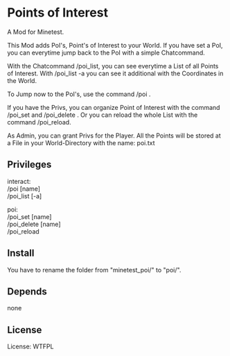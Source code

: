 # Points of Interest

A Mod for Minetest.

This Mod adds PoI's, Point's of Interest to your World.
If you have set a PoI, you can everytime jump back to the PoI with a simple Chatcommand.

With the Chatcommand /poi_list, you can see everytime a List of all Points of Interest.
With /poi_list -a you can see it additional with the Coordinates in the World.

To Jump now to the PoI's, use the command /poi <Name>.

If you have the Privs, you can organize Point of Interest with the command /poi_set <Name>
and /poi_delete <Name>.
Or you can reload the whole List with the command /poi_reload. 

As Admin, you can grant Privs for the Player.
All the Points will be stored at a File in your World-Directory with the name: poi.txt

## Privileges

interact:<br>
/poi [name]<br>
/poi_list [-a]<br>

poi:<br>
/poi_set [name]<br>
/poi_delete [name]<br>
/poi_reload<br>


## Install

You have to rename the folder from "minetest_poi/" to "poi/".

## Depends

none

## License

License: WTFPL
